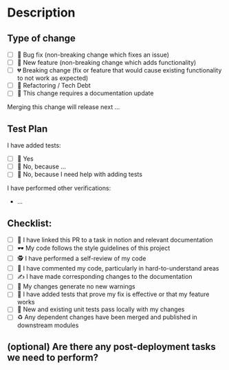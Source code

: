# Description

<!-- 
Please include a summary of the changes and the related issue.
Please also include relevant motivation and context.
List any dependencies that are required for this change.
-->

## Type of change

- [ ] 🐞 Bug fix (non-breaking change which fixes an issue)
- [ ] 🚀 New feature (non-breaking change which adds functionality)
- [ ] 💔 Breaking change (fix or feature that would cause existing functionality to not work as expected)
- [ ] 💸 Refactoring / Tech Debt
- [ ] 📝 This change requires a documentation update

<!--
Do you plan to create a new release from this change?
If so, mention what version you plan to increment: major, minor or patch.
Note that we follow semver rules for incrementing versions: https://semver.org
-->

Merging this change will release next ...

## Test Plan

<!-- 
Please describe the tests that you ran to verify your changes. 
Provide instructions so the reviewer can reproduce.
Please also list any relevant details for your test configuration or setup.
-->

I have added tests:

- [ ] 🙆 Yes
- [ ] 🙅 No, because ... <!-- add your explanation here -->
- [ ] 🙋 No, because I need help with adding tests

I have performed other verifications:

- ...

<!-- Describe how you tested your change and how the tests can be reproduced -->

## Checklist:

<!--
This checklist is primarily for you, the author of this PR, but it also helps the reviewers understand if anything is missing.
We therefore follow the next rules:

- Check every item that's completed
- Any items that are pending should be unchecked, until they're done.
- Any items that are not applicable to this PR should be removed so they don't create unnecessary questions
-->

- [ ] 🔗 I have linked this PR to a task in notion and relevant documentation
- [ ] 🕶️ My code follows the style guidelines of this project
- [ ] 🕵️ I have performed a self-review of my code
- [ ] 💭 I have commented my code, particularly in hard-to-understand areas
- [ ] ✍️ I have made corresponding changes to the documentation
- [ ] 📣 My changes generate no new warnings
- [ ] 🧪 I have added tests that prove my fix is effective or that my feature works
- [ ] 🔬 New and existing unit tests pass locally with my changes
- [ ] ♻️  Any dependent changes have been merged and published in downstream modules

## (optional) Are there any post-deployment tasks we need to perform?

<!-- describe anything that needs to be performed after the code is merged, if applicable -->
